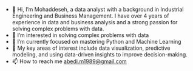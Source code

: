 - 👋 Hi, I’m Mohaddeseh, a data analyst with a background in Industrial Engineering and Business Management. I have over 4 years of experience in data and business analysis and a strong passion for solving complex problems with data.
- 👀 I’m interested in solving complex problems with data
- 🌱 I’m currently focused on mastering Python and Machine Learning
- 💞️ My key areas of interest include data visualization, predictive modeling, and using data-driven insights to improve decision-making.
- 📫 How to reach me abedi.m1989@gmail.com
<!---
MohaddesehAbedi/MohaddesehAbedi is a ✨ special ✨ repository because its `README.md` (this file) appears on your GitHub profile.
You can click the Preview link to take a look at your changes.
--->
